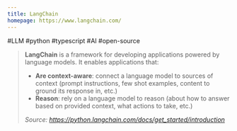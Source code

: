 ```yaml
---
title: LangChain
homepage: https://www.langchain.com/
---
```

#LLM #python #typescript #AI #open-source 

> **LangChain** is a framework for developing applications powered by language models. It enables applications that:
> 
> - **Are context-aware**: connect a language model to sources of context (prompt instructions, few shot examples, content to ground its response in, etc.)
> - **Reason**: rely on a language model to reason (about how to answer based on provided context, what actions to take, etc.)
>   
> *Source: https://python.langchain.com/docs/get_started/introduction*